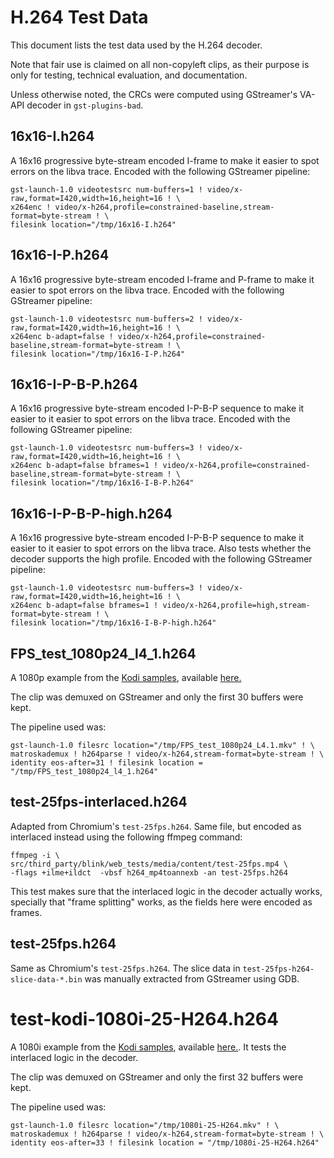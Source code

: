 # H.264 Test Data

This document lists the test data used by the H.264 decoder.

Note that fair use is claimed on all non-copyleft clips, as their purpose is only for testing,
technical evaluation, and documentation.

Unless otherwise noted, the CRCs were computed using GStreamer's VA-API decoder in
`gst-plugins-bad`.

## 16x16-I.h264

A 16x16 progressive byte-stream encoded I-frame to make it easier to spot errors on the libva trace.
Encoded with the following GStreamer pipeline:

```
gst-launch-1.0 videotestsrc num-buffers=1 ! video/x-raw,format=I420,width=16,height=16 ! \
x264enc ! video/x-h264,profile=constrained-baseline,stream-format=byte-stream ! \
filesink location="/tmp/16x16-I.h264"
```

## 16x16-I-P.h264

A 16x16 progressive byte-stream encoded I-frame and P-frame to make it easier to spot errors on the
libva trace. Encoded with the following GStreamer pipeline:

```
gst-launch-1.0 videotestsrc num-buffers=2 ! video/x-raw,format=I420,width=16,height=16 ! \
x264enc b-adapt=false ! video/x-h264,profile=constrained-baseline,stream-format=byte-stream ! \
filesink location="/tmp/16x16-I-P.h264"
```

## 16x16-I-P-B-P.h264

A 16x16 progressive byte-stream encoded I-P-B-P sequence to make it easier to it easier to spot
errors on the libva trace. Encoded with the following GStreamer pipeline:

```
gst-launch-1.0 videotestsrc num-buffers=3 ! video/x-raw,format=I420,width=16,height=16 ! \
x264enc b-adapt=false bframes=1 ! video/x-h264,profile=constrained-baseline,stream-format=byte-stream ! \
filesink location="/tmp/16x16-I-B-P.h264"
```

## 16x16-I-P-B-P-high.h264

A 16x16 progressive byte-stream encoded I-P-B-P sequence to make it easier to it easier to spot
errors on the libva trace. Also tests whether the decoder supports the high profile. Encoded with
the following GStreamer pipeline:

```
gst-launch-1.0 videotestsrc num-buffers=3 ! video/x-raw,format=I420,width=16,height=16 ! \
x264enc b-adapt=false bframes=1 ! video/x-h264,profile=high,stream-format=byte-stream ! \
filesink location="/tmp/16x16-I-B-P-high.h264"
```

## FPS_test_1080p24_l4_1.h264

A 1080p example from the [Kodi samples](https://kodi.wiki/view/Samples), available
[here.](https:drive.google.com/file/d/0BwxFVkl63-lEdzlZZ2lCLTVLa2c/view?resourcekey=0-iCq6zrc9whsrif4-Zvu0DQ)

The clip was demuxed on GStreamer and only the first 30 buffers were kept.

The pipeline used was:

```
gst-launch-1.0 filesrc location="/tmp/FPS_test_1080p24_L4.1.mkv" ! \
matroskademux ! h264parse ! video/x-h264,stream-format=byte-stream ! \
identity eos-after=31 ! filesink location = "/tmp/FPS_test_1080p24_l4_1.h264"
```

## test-25fps-interlaced.h264

Adapted from Chromium's `test-25fps.h264`. Same file, but encoded as interlaced instead using the
following ffmpeg command:

```
ffmpeg -i \
src/third_party/blink/web_tests/media/content/test-25fps.mp4 \
-flags +ilme+ildct  -vbsf h264_mp4toannexb -an test-25fps.h264
```

This test makes sure that the interlaced logic in the decoder actually works, specially that "frame
splitting" works, as the fields here were encoded as frames.

## test-25fps.h264

Same as Chromium's `test-25fps.h264`. The slice data in `test-25fps-h264-slice-data-*.bin` was
manually extracted from GStreamer using GDB.

# test-kodi-1080i-25-H264.h264

A 1080i example from the [Kodi samples](https://kodi.wiki/view/Samples), available
[here.](https:drive.google.com/file/d/0BwxFVkl63-lEdzlZZ2lCLTVLa2c/view?resourcekey=0-iCq6zrc9whsrif4-Zvu0DQ).
It tests the interlaced logic in the decoder.

The clip was demuxed on GStreamer and only the first 32 buffers were kept.

The pipeline used was:

```
gst-launch-1.0 filesrc location="/tmp/1080i-25-H264.mkv" ! \
matroskademux ! h264parse ! video/x-h264,stream-format=byte-stream ! \
identity eos-after=33 ! filesink location = "/tmp/1080i-25-H264.h264"

```
